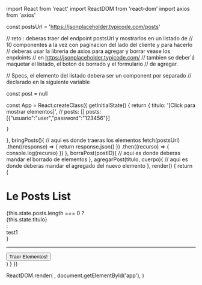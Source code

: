 import React from 'react'
import ReactDOM from 'react-dom'
import axios from 'axios'

const postsUrl = 'https://jsonplaceholder.typicode.com/posts'

// reto : deberas traer del endpoint postsUrl y mostrarlos en un listado de
// 10 componentes a la vez con paginacion del lado del cliente y para hacerlo
// deberas usar la libreria de axios para agregar y borrar vease los enpdoints
// en https://jsonplaceholder.typicode.com/
// tambien se deber´á maquetar el listado, el boton de borrado y el formulario
// de agregar.

// Specs, el elemento del listado debera ser un component por separado
// declarado en la siguiente variable

const post = null

const App = React.createClass({
  getInitialState() {
    return {
      titulo: '[Click para mostrar elementos]',
      // posts: []
       posts: [{"usuario":"user","password":"123456"}]
      
    }
  },
  bringPosts(){
    // aqui es donde traeras los elementos
    fetch(postsUrl)
     .then((response) => {
        return response.json()
    })
    .then((recurso) => {
        console.log(recurso)
    })
  },
  borraPost(postID){
    // aqui es donde deberas mandar el borrado de elementos
  },
  agregarPost(titulo, cuerpo){
    // aqui es donde deberas mandar el agregado del nuevo elemento
  },
  render() {
    return (
      <div>
        <h1>Le Posts List</h1>
        {this.state.posts.length === 0 ?
        <div className="name">{this.state.titulo}</div>
        : 
        <div className="listdado">test1</div>
        }
        <hr />
        <button onClick={this.bringPosts}>
          Traer Elementos!
        </button>
      </div>
    )
  }
})


ReactDOM.render(
  <App/>,
  document.getElementById('app'),
)